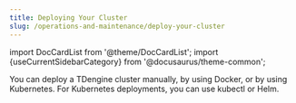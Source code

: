 ```yaml
---
title: Deploying Your Cluster
slug: /operations-and-maintenance/deploy-your-cluster
---
```


import DocCardList from '@theme/DocCardList';
import {useCurrentSidebarCategory} from '@docusaurus/theme-common';

You can deploy a TDengine cluster manually, by using Docker, or by using Kubernetes. For Kubernetes deployments, you can use kubectl or Helm.

<DocCardList items={useCurrentSidebarCategory().items}/>

